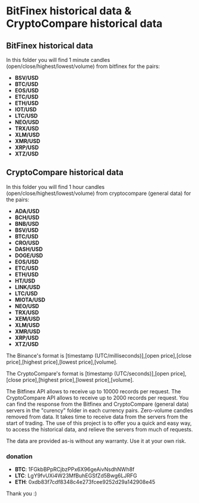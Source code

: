 # BitFinex historical data & CryptoCompare historical data

## BitFinex historical data

In this folder you will find 1 minute candles (open/close/highest/lowest/volume) from bitfinex for the pairs:

*  **BSV/USD**
*  **BTC/USD**
*  **EOS/USD**
*  **ETC/USD**
*  **ETH/USD**
*  **IOT/USD**
*  **LTC/USD**
*  **NEO/USD**
*  **TRX/USD**
*  **XLM/USD**
*  **XMR/USD**
*  **XRP/USD**
*  **XTZ/USD**

## CryptoCompare historical data
In this folder you will find 1 hour candles (open/close/highest/lowest/volume) from cryptocompare (general data) for the pairs:

*  **ADA/USD**
*  **BCH/USD**
*  **BNB/USD**
*  **BSV/USD**
*  **BTC/USD**
*  **CRO/USD**
*  **DASH/USD**
*  **DOGE/USD**
*  **EOS/USD**
*  **ETC/USD**
*  **ETH/USD**
*  **HT/USD**
*  **LINK/USD**
*  **LTC/USD**
*  **MIOTA/USD**
*  **NEO/USD**
*  **TRX/USD**
*  **XEM/USD**
*  **XLM/USD**
*  **XMR/USD**
*  **XRP/USD**
*  **XTZ/USD**

The Binance's format is [timestamp (UTC/milliseconds)],[open price],[close price],[highest price],[lowest price],[volume].

The CryptoCompare's format is [timestamp (UTC/seconds)],[open price],[close price],[highest price],[lowest price],[volume].

The Bitfinex API allows to receive up to 10000 records per request.  The CryptoCompare API allows to receive up to 2000 records per request. You can find the response from the Bitfinex and CryptoCompare (general data) servers in the "curency" folder in each currency pairs. Zero-volume candles removed from data. It takes time to receive data from the servers from the start of trading. The use of this project is to offer you a quick and easy way, to access the historical data, and relieve the servers from much of requests.

The data are provided as-is without any warranty. Use it at your own risk.

### donation
* **BTC**: 1FGkbBPpRCjbzPPx6X96geAivNsdhNWh8f
* **LTC**: LgY9fvUXi4W23MfBuhEGSfZd5Bwg6LJRFG
* **ETH**: 0xdb83f7cdf8348c4e273fcee9252d29a142908e45

Thank you :)